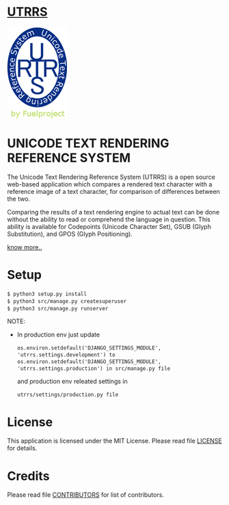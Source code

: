 # [UTRRS](http://fuelproject.org/utrrs)

![logo](https://raw.githubusercontent.com/tenstormavi/utrrs/master/utrrsApp/static/images/logo.png)

# UNICODE TEXT RENDERING REFERENCE SYSTEM
The Unicode Text Rendering Reference System (UTRRS) is a open source web-based application which compares a rendered text character with a reference image of a text character, for comparison of differences between the two.

Comparing the results of a text rendering engine to actual text can be done without the ability to read or comprehend the language in question. This ability is available for Codepoints (Unicode Character Set), GSUB (Glyph Substitution), and GPOS (Glyph Positioning).

[know more..](http://fuelproject.org/utrrs)

# Setup
```sh
$ python3 setup.py install
$ python3 src/manage.py createsuperuser
$ python3 src/manage.py runserver
```
NOTE: 
- In production env just update 
    ```
    os.environ.setdefault('DJANGO_SETTINGS_MODULE', 'utrrs.settings.development') to
    os.environ.setdefault('DJANGO_SETTINGS_MODULE', 'utrrs.settings.production') in src/manage.py file 
    ```
    and production env releated settings in 
    ```
    utrrs/settings/production.py file
    ```
    

# License
This application is licensed under the MIT License.
Please read file [LICENSE](LICENSE) for details.

# Credits
Please read file [CONTRIBUTORS](CONTRIBUTORS.md) for list of contributors.